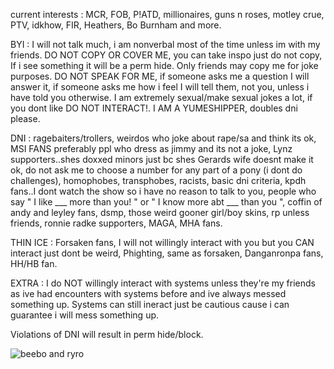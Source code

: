 current interests : MCR, FOB, P!ATD, millionaires, guns n roses, motley crue, PTV, idkhow, FIR, Heathers, Bo Burnham and more.

BYI : I will not talk much, i am nonverbal most of the time unless im with my friends. DO NOT COPY OR COVER ME, you can take inspo just do not copy, If i see something it will be a perm hide. Only friends may copy me for joke purposes. DO NOT SPEAK FOR ME, if someone asks me a question I will answer it, if someone asks me how i feel I will tell them, not you, unless i have told you otherwise. I am extremely sexual/make sexual jokes a lot, if you dont like DO NOT INTERACT!. I AM A YUMESHIPPER, doubles dni please.

DNI : ragebaiters/trollers, weirdos who joke about rape/sa and think its ok, MSI FANS preferably ppl who dress as jimmy and its not a joke, Lynz supporters..shes doxxed minors just bc shes Gerards wife doesnt make it ok, do not ask me to choose a number for any part of a pony (i dont do challenges), homophobes, transphobes, racists, basic dni criteria, kpdh fans..I dont watch the show so i have no reason to talk to you, people who say " I like ___ more than you! " or " I know more abt ___ than you ", coffin of andy and leyley fans, dsmp, those weird gooner girl/boy skins, rp unless friends, ronnie radke supporters, MAGA, MHA fans.

THIN ICE : Forsaken fans, I will not willingly interact with you but you CAN interact just dont be weird, Phighting, same as forsaken, Danganronpa fans, HH/HB fan.

EXTRA : I do NOT willingly interact with systems unless they're my friends as ive had encounters with systems before and ive always messed something up. Systems can still ineract just be cautious cause i can guarantee i will mess something up.

Violations of DNI will result in perm hide/block.

![beebo and ryro](https://github.com/user-attachments/assets/c7f67465-a3c2-46e1-bea4-a059edb1cad1)
